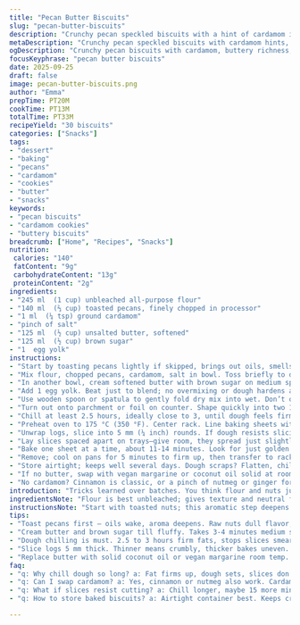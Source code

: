 ```yaml
---
title: "Pecan Butter Biscuits"
slug: "pecan-butter-biscuits"
description: "Crunchy pecan speckled biscuits with a hint of cardamom instead of cinnamon, buttery rich, lightly sweet, and crisp edges. Dough wrapped tight, chilled thoroughly for clean slices. Bake until edges just turn golden and bottoms brown faintly. About 30 cookies from two 6-inch logs of dough. A subtle nutty aroma with warm spices, easy to tweak. Butter can swap for plant-based alternatives. Subtle sugar swap options for varying sweetness. Great with tea, alerts your senses with nutty crackle and buttery scent. Watch dough firmness not just clock – it guides slicing and baking precision."
metaDescription: "Crunchy pecan speckled biscuits with cardamom hints, buttery and lightly sweet. Chill dough well for clean slices; bake till edges golden and bottoms faintly browned."
ogDescription: "Crunchy pecan biscuits with cardamom, buttery richness, crisp edges. Chill dough firm, slice clean, bake till just golden. Nutty aroma fills kitchen. Try swaps, tweak sweetness."
focusKeyphrase: "pecan butter biscuits"
date: 2025-09-25
draft: false
image: pecan-butter-biscuits.png
author: "Emma"
prepTime: PT20M
cookTime: PT13M
totalTime: PT33M
recipeYield: "30 biscuits"
categories: ["Snacks"]
tags:
- "dessert"
- "baking"
- "pecans"
- "cardamom"
- "cookies"
- "butter"
- "snacks"
keywords:
- "pecan biscuits"
- "cardamom cookies"
- "buttery biscuits"
breadcrumb: ["Home", "Recipes", "Snacks"]
nutrition: 
 calories: "140"
 fatContent: "9g"
 carbohydrateContent: "13g"
 proteinContent: "2g"
ingredients:
- "245 ml  (1 cup) unbleached all-purpose flour"
- "140 ml  (⅔ cup) toasted pecans, finely chopped in processor"
- "1 ml  (¼ tsp) ground cardamom"
- "pinch of salt"
- "125 ml  (½ cup) unsalted butter, softened"
- "125 ml  (½ cup) brown sugar"
- "1  egg yolk"
instructions:
- "Start by toasting pecans lightly if skipped, brings out oils, smells nutty, watch color; then pulse in processor until coarse but not paste."
- "Mix flour, chopped pecans, cardamom, salt in bowl. Toss briefly to distribute evenly. Set aside."
- "In another bowl, cream softened butter with brown sugar on medium speed till pale, fluffy; about 3-4 minutes. Scrape sides."
- "Add 1 egg yolk. Beat just to blend; no overmixing or dough hardens after."
- "Use wooden spoon or spatula to gently fold dry mix into wet. Don’t overwork; lumps okay. Dough will be soft but manageable."
- "Turn out onto parchment or foil on counter. Shape quickly into two 15 cm (6 in) logs, smooth tops but not perfect. Wrap ends twisted tight."
- "Chill at least 2.5 hours, ideally close to 3, until dough feels firm but not rock hard. Cold enough so slices clean, not crumbly."
- "Preheat oven to 175 °C (350 °F). Center rack. Line baking sheets with parchment or silicone mats."
- "Unwrap logs, slice into 5 mm (¼ inch) rounds. If dough resists slicing, chill a few more minutes; knife should cut cleanly without squashing dough."
- "Lay slices spaced apart on trays—give room, they spread just slightly. Don’t press slices flat; retain thickness."
- "Bake one sheet at a time, about 11-14 minutes. Look for just golden edges and faintly browned bottoms. Centers still pale, slightly soft to touch but set."
- "Remove; cool on pans for 5 minutes to firm up, then transfer to rack. Crisp as they cool, brown nuts pop aroma."
- "Store airtight; keeps well several days. Dough scraps? Flatten, chill quickly, slice thinner, bake shorter for crisper nibblers."
- "If no butter, swap with vegan margarine or coconut oil solid at room temp. Watch sugar type for sweetness and texture differences—brown sugar adds moistness and chew."
- "No cardamom? Cinnamon is classic, or a pinch of nutmeg or ginger for different twist."
introduction: "Tricks learned over batches. You think flour and nuts just mix and roll? Nope. Toasting nuts awakens oils; sets tone for flavor. Swapping cinnamon for cardamom changed game, subtle but voicey. Butter creamy, sugar granular type shifts chewiness. Chilling dough isn’t optional; it firms fats and makes slicing less guesswork. Dough too warm? Slices smear, edges don’t bake crisp. Too cold? Difficult to slice cleanly. Thickness matters; ¼ inch hits balance between crumble and chew. Bake just past edges golden, not dark. Smell first before pulling; aroma fills kitchen, tells when near done. Crispy edges, soft centers. I trust these cues over timers. Proven, day after day tweaks sharpen instincts. Butter swapping? Plant-based fats work here but flavor shifts; test beforehand if you’re finicky. Shape logs tight enough to hold, loose enough to slice without cracking. Wrap ends twisted tight traps moisture; dough firms evenly, slices neat. Repeat tweaks improve your batch, don’t skip chill; it’s foundation."
ingredientsNote: "Flour is best unbleached; gives texture and neutral flavor without weird aftertaste. Pecan quantity tweaked down 5% to fine-tune crunch; toasted brings deep flavor, not raw. Ground cardamom swaps cinnamon to freshen spice profile; both warm, but cardamom adds floral notes. Salt pinch highlights sweetness and balances flavors. Butter can be salted or unsalted; recipe assumes unsalted—adjust salt accordingly if salted used. Brown sugar chosen for moisture and rich molasses notes; white sugar could dry out biscuits. Egg yolk binds and adds shine, no whites to dry. Nuts finely chopped but not powdered; crucial for texture contrast. Avoid over-chopping or nuts turn sepia in baking, losing crunch. Swapping pecans for walnuts or almonds works; flavors change accordingly, toasty quality intact. Finally, chill dough minimum 2.5 hours; less and slices crumble, more firms but slices better. If short on time, freeze for 30 minutes, but room temp slices better."
instructionsNote: "Start with toasted nuts; this aromatic step deepens flavor. Mix dry ingredients first for even distribution, avoids clumps after wet added. Creaming butter and sugar critical; fluffiness traps air, ensures light biscuit structure. Incorporate yolk gently; overmix toughens dough later. Folding dry into wet with wooden spoon avoids overworked gluten—tough biscuits. Form logs on parchment rather than loose counter; easier rolling, less mess. Twist ends tight to seal, keeps moisture in during chill; dough firms uniformly, slices stay neat. Slice with sharp knife, slicing thicker too risks underbaking, too thin means brittle. Bake one sheet at a time; crowding traps steam, makes biscuits soft instead of crispy. Visual cues trump timer; edges just gilded, bottoms faintly brown, centers firm without color. Cool on sheet 5 minutes to set shape. Cooling releases aroma, biscuit crackle cue readiness. Store airtight to retain crisp. If dough scraps, reform or bake thinner, reduces waste and offers different textures. Butter sub with plant fats requires chilling to firm texture, expect milder flavor. Cardamom isn’t just seasonally trendy; it adds complex warmth–don’t skip without sufficient replacement. Listen for oven sounds, smell for nutty wafts, use touch for biscuit firmness–these senses guide success more than clock."
tips:
- "Toast pecans first — oils wake, aroma deepens. Raw nuts dull flavor, toast low heat, watch closely or burn risk. Chop coarse not powder fine. Texture shift if over-processed."
- "Cream butter and brown sugar till fluffy. Takes 3-4 minutes medium speed. Air trapped here creates softer crumb. Undercreamed dough dense; overbeat yogurt-like texture, tough later."
- "Dough chilling is must. 2.5 to 3 hours firm fats, stops slices smearing. Too cold slices snap; too warm dough squashes. Hold dough wrapped tight; moisture loss ruins slice cleanly."
- "Slice logs 5 mm thick. Thinner means crumbly, thicker bakes uneven. Sharp knife essential. Resist pressure, don’t flatten slices; thick edges crisp, centers tender, balance fragile."
- "Replace butter with solid coconut oil or vegan margarine room temp. Flavor shifts milder, texture slightly different. Re-test chill times when subbing; plant fats behave unpredictably."
faq:
- "q: Why chill dough so long? a: Fat firms up, dough sets, slices don’t squash or crumble. Short chill means sloppier shapes, uneven bake. Cold but pliable is key. Skip chilling and expect messier rounds."
- "q: Can I swap cardamom? a: Yes, cinnamon or nutmeg also work. Cardamom floral, warm but unique. Nutmeg heavier, ginger sharper. Adjust quantity since intensity differs. No spice? Biscuit still tasty yet less flavorful."
- "q: What if slices resist cutting? a: Chill longer, maybe 15 more minutes. Knife dull or pressing down squashes dough. Sharp blade, light sawing motion help. Warm dough sticks; freeze briefly for cleaner cuts."
- "q: How to store baked biscuits? a: Airtight container best. Keeps crisp 3 days if cool, dry place. Refrigerate too moist, softens edges. Freeze cooked biscuits wrapped well; reheat crisp in oven few minutes."

---
```

